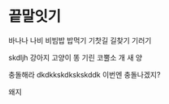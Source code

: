 # 끝말잇기

바나나
나비
비빔밥
밥먹기
기찻길
길찾기
기러기
 

 skdljh
 강아지
 고양이
 똥
 기린 코뿔소
개
새
양

충돌해라
dkdkkskdkskskddk
이번엔 충돌나겠지?

왜지

